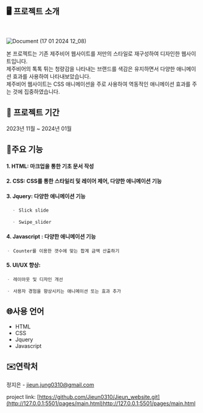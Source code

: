 ## 🖥 프로젝트 소개

<br>

![Document (17 01 2024 12_08)](https://github.com/Jieun0310/ETUDE/assets/109771820/e57c7b9b-714a-47ed-9c2a-cee920326c8e)


본 프로젝트는 기존 제주비어 웹사이트를 저만의 스타일로 재구성하여 디자인한 웹사이트입니다. <br> 제주비어의 톡톡 튀는 청량감을 나타내는 브랜드를
색감은 유지하면서 다양한 애니메이션 효과를 사용하여 나타내보았습니다. <br>
제주비어 웹사이트는 CSS 애니메이션을 주로 사용하여 역동적인 애니메이션 효과를 주는 것에 집중하였습니다.

## 📆 프로젝트 기간

2023년 11월 ~ 2024년 01월

## 📌주요 기능

#### 1. HTML: 마크업을 통한 기초 문서 작성

#### 2. CSS: CSS를 통한 스타일리 및 레이어 제어, 다양한 애니메이션 기능

#### 3. Jquery: 다양한 애니메이션 기능

      ㆍ Slick slide

      ㆍ Swipe_slider


#### 4. Javascript : 다양한 애니메이션 기능

    ㆍ Counter를 이용한 갯수에 맞는 합계 금액 산출하기

#### 5. UI/UX 향상:

    ㆍ 레이아웃 및 디자인 개선

    ㆍ 사용자 경험을 향상시키는 애니메이션 또는 효과 추가

## 🌐사용 언어

- HTML
- CSS
- Jquery
- Javascript

## ✉️연락처

정지은 - jieun.jung0310@gmail.com

project link:
[https://github.com/Jieun0310/Jieun_website.git](http://127.0.0.1:5501/pages/main.html)http://127.0.0.1:5501/pages/main.html
